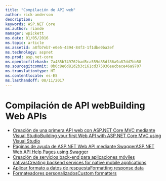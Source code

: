 ```yaml
---
title: "Compilación de API web"
author: rick-anderson
description: 
keywords: ASP.NET Core
ms.author: riande
manager: wpickett
ms.date: 01/05/2016
ms.topic: article
ms.assetid: a8fb7eb7-e0e5-4394-84f3-1f1dbe0ba2ef
ms.technology: aspnet
ms.prod: asp.net-core
ms.openlocfilehash: 7a485b749762bad5ca559d85df86a9a87dd7bb58
ms.sourcegitcommit: 0b6c8e6d81d2b3c161cd375036eecbace46a9707
ms.translationtype: HT
ms.contentlocale: es-ES
ms.lasthandoff: 08/11/2017
---
```

# <a name="building-web-apis"></a><span data-ttu-id="a74d6-103">Compilación de API web</span><span class="sxs-lookup"><span data-stu-id="a74d6-103">Building Web APIs</span></span>

* [<span data-ttu-id="a74d6-104">Creación de una primera API web con ASP.NET Core MVC mediante Visual Studio</span><span class="sxs-lookup"><span data-stu-id="a74d6-104">Building your first Web API with ASP.NET Core MVC using Visual Studio</span></span>](../../tutorials/first-web-api.md)
* [<span data-ttu-id="a74d6-105">Páginas de ayuda de ASP.NET Web API mediante Swagger</span><span class="sxs-lookup"><span data-stu-id="a74d6-105">ASP.NET Web API Help Pages using Swagger</span></span>](../../tutorials/web-api-help-pages-using-swagger.md)
* [<span data-ttu-id="a74d6-106">Creación de servicios back-end para aplicaciones móviles nativas</span><span class="sxs-lookup"><span data-stu-id="a74d6-106">Creating backend services for native mobile applications</span></span>](../../mobile/native-mobile-backend.md)
* [<span data-ttu-id="a74d6-107">Aplicar formato a datos de respuesta</span><span class="sxs-lookup"><span data-stu-id="a74d6-107">Formatting response data</span></span>](../models/formatting.md)
* [<span data-ttu-id="a74d6-108">Formateadores personalizados</span><span class="sxs-lookup"><span data-stu-id="a74d6-108">Custom formatters</span></span>](../advanced/custom-formatters.md)

